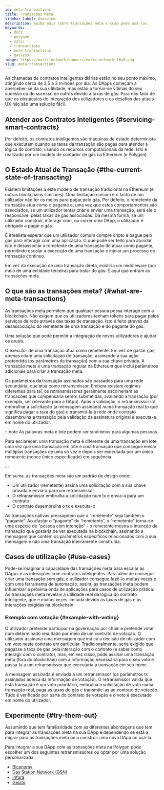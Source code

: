 ```yaml
---
id: meta-transactions
title: Transações Meta
sidebar_label: Overview
description: Saiba mais sobre transações meta e como pode usá-las.
keywords:
  - docs
  - polygon
  - matic
  - transactions
  - meta transactions
  - gasless
image: https://matic.network/banners/matic-network-16x9.png
slug: meta-transactions
---
```


As chamadas de contratos inteligentes diárias estão no seu ponto máximo, atingindo cerca de 2,5 a 3 milhões por dia.
As DApps começam a aperceber-se da sua utilidade, mas estão a tornar-se vítimas do seu sucesso ou do sucesso
de outros devido a taxas de gás. Para não falar de que os obstáculos de integração dos utilizadores e os desafios das atuais
UX não são uma solução fácil.

## Atender aos Contratos Inteligentes {#servicing-smart-contracts}

Por defeito, os contratos inteligentes são máquinas de estado determinista que executam quando as taxas da transação são
pagas para atender à lógica do contrato, usando os recursos computacionais da rede.
Isto é realizado por um modelo de contador de gás na Ethereum (e Polygon).

## O Estado Atual de Transação {#the-current-state-of-transacting}

Existem limitações a este modelo de transação tradicional na Ethereum (e outras blockchains similares).
Uma limitação comum é o facto de um utilizador não ter os meios para pagar pelo gás. Por defeito, o remetente da
transação atua como o pagante e, uma vez que estes comportamentos são associados, se um utilizador tentar criar e enviar
uma transação, será ele o responsável pelas taxas de gás associadas. Da mesma forma, se um utilizador construir, interagir
com, ou correr uma DApp, o utilizador é obrigado a pagar o gás.

É irrealista esperar que um utilizador comum compre cripto e pague pelo gás para interagir com uma
aplicação. O que pode ser feito para abordar isto é desassociar o remetente de uma transação de atuar
como pagante, permitindo escalar a execução de uma transação e iniciar um processo de transação
contínuo.

Em vez da execução de uma transação direta, existiria um middleware (por meio de uma entidade terceira) para tratar do gás.
É aqui que entram as transações meta.

## O que são as transações meta? {#what-are-meta-transactions}

As transações meta permitem que qualquer pessoa possa interagir com a blockchain. Não exigem que os utilizadores tenham
tokens para pagar pelos serviços da rede através das taxas de transação. Isto é feito através da desassociação do
remetente de uma transação e do pagante do gás.

Uma solução que pode permitir a integração de novos utilizadores e ajudar os atuais.

O executor de uma transação atua como remetente. Em vez de gastar gás, apenas criam uma
solicitação de transação, assinando a sua ação pretendida (os parâmetros da transação) com a sua chave
privada. A transação meta é uma transação regular na Ethereum que inclui parâmetros adicionais para criar
a transação meta.

Os parâmetros da transação assinados são passados para uma rede secundária, que atua como retransmissor.
Embora existam regimes diferentes para tal, os retransmissores geralmente escolheriam as transações que compensaria serem
submetidas, avaliando a transação (por exemplo, ser relevante para a DApp). Após a validação, o retransmissor
irá embrulhar a solicitação (a mensagem assinada) numa transação real (o que significa pagar a taxa do gás)
e transmiti-la à rede onde contrato desembrulha a transação pela validação da assinatura
original e executa-a em nome do utilizador.

:::note As palavras meta e lote podem ser sinónimos para algumas pessoas

Para esclarecer: uma transação meta é diferente de uma transação em lote, uma vez que uma transação em lote é
uma transação que consegue enviar múltiplas transações de uma só vez e depois ser executada por um único remetente
(nonce único especificado) em sequência.

:::

Em suma, as transações meta são um padrão de design onde:

* Um utilizador (remetente) assina uma solicitação com a sua chave privada e envia-a para um retransmissor
* O retransmissor embrulha a solicitação num tx e envia-a para um contrato
* O contrato desembrulha o tx e executa-o

As transações nativas pressupõem que o “remetente” seja também o “pagante”. Ao afastar o “pagante” do
“remetente”, o “remetente” torna-se uma espécie de "pessoa com intenção” - o remetente mostra a intenção da transação
que gostaria de ver executada na blockchain, assinando a mensagem que contém os parâmetros específicos relacionados com
a sua mensagem e não uma transação inteiramente construída.

## Casos de utilização {#use-cases}

Pode-se imaginar a capacidade das transações meta para escalar as DApps e as interações com contratos inteligentes.
Para além de conseguir criar uma transação sem gás, o utilizador consegue fazê-lo muitas vezes e com uma ferramenta de
automação; assim, as transações meta podem influenciar a próxima onda de aplicações para casos de utilização prática. As transações meta
revelam a utilidade real da lógica do contrato inteligente, que é muitas vezes limitada devido às taxas de gás e às interações
exigidas na blockchain.

### Exemplo com votação {#example-with-voting}

O utilizador pretende participar na governação por chain e pretende votar num determinado resultado por meio de um
contrato de votação. O utilizador assinaria uma mensagem que indica a decisão do utilizador com um voto neste contrato
em particular. Tradicionalmente, seria exigido que pagasse a taxa de gás pela interação com o contrato (e saber como
interagir com o contrato), mas, em vez disso, pode assinar uma transação meta (fora do blockchain) com a informação
necessária para o seu voto e passá-la a um retransmissor que executaria a transação em seu nome.

A mensagem assinada é enviada a um retransmissor (os parâmetros tx assinados acerca da informação de votação). O retransmissor
valida que esta transação é um voto prioritário, embrulha a solicitação de voto numa transação real,
paga as taxas de gás e transmite-as ao contrato de votação. Tudo é verificado por parte do contrato de votação
e o voto é executado em nome do utilizador.

## Experimente {#try-them-out}

Assumindo que tem familiaridade com as diferentes abordagens que tem para integrar as transações meta na sua
DApp e dependendo se está a migrar para as transações meta ou a construir uma nova DApp ao usá-la.

Para integrar a sua DApp com as transações meta na Polygon pode escolher um dos seguintes
retransmissores ou optar por uma solução personalizada:

* [Biconomy](https://docs.biconomy.io/products/enable-gasless-transactions)
* [Gas Station Network (GSN)](https://docs.opengsn.org/#ethereum-gas-station-network-gsn)
* [Infura](https://infura.io/product/ethereum/transactions-itx)
* [Gelato](https://docs.gelato.network/developer-products/gelato-relay-sdk)
